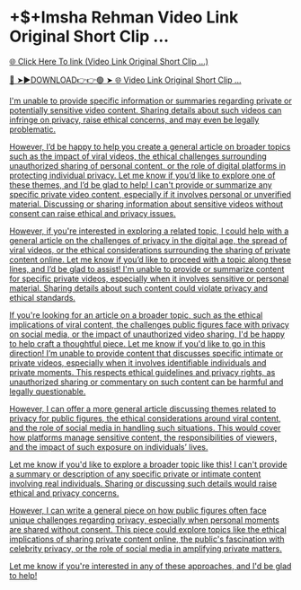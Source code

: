 # +$+Imsha Rehman Video Link Original Short Clip ...

<a href="https://mynet.cfd/tfyhy"> 🌐 Click Here To link (Video Link Original Short Clip ...)

🔴 ➤►DOWNLOAD👉👉🟢 ➤  <a href="https://mynet.cfd/tfyhy"> 🌐 Video Link Original Short Clip ...

I'm unable to provide specific information or summaries regarding private or potentially sensitive video content. Sharing details about such videos can infringe on privacy, raise ethical concerns, and may even be legally problematic.

However, I’d be happy to help you create a general article on broader topics such as the impact of viral videos, the ethical challenges surrounding unauthorized sharing of personal content, or the role of digital platforms in protecting individual privacy. Let me know if you’d like to explore one of these themes, and I’d be glad to help!
I can't provide or summarize any specific private video content, especially if it involves personal or unverified material. Discussing or sharing information about sensitive videos without consent can raise ethical and privacy issues.

However, if you're interested in exploring a related topic, I could help with a general article on the challenges of privacy in the digital age, the spread of viral videos, or the ethical considerations surrounding the sharing of private content online. Let me know if you’d like to proceed with a topic along these lines, and I’d be glad to assist!
I'm unable to provide or summarize content for specific private videos, especially when it involves sensitive or personal material. Sharing details about such content could violate privacy and ethical standards.

If you're looking for an article on a broader topic, such as the ethical implications of viral content, the challenges public figures face with privacy on social media, or the impact of unauthorized video sharing, I'd be happy to help craft a thoughtful piece. Let me know if you'd like to go in this direction!
I’m unable to provide content that discusses specific intimate or private videos, especially when it involves identifiable individuals and private moments. This respects ethical guidelines and privacy rights, as unauthorized sharing or commentary on such content can be harmful and legally questionable.

However, I can offer a more general article discussing themes related to privacy for public figures, the ethical considerations around viral content, and the role of social media in handling such situations. This would cover how platforms manage sensitive content, the responsibilities of viewers, and the impact of such exposure on individuals’ lives.

Let me know if you'd like to explore a broader topic like this!
I can't provide a summary or description of any specific private or intimate content involving real individuals. Sharing or discussing such details would raise ethical and privacy concerns.

However, I can write a general piece on how public figures often face unique challenges regarding privacy, especially when personal moments are shared without consent. This piece could explore topics like the ethical implications of sharing private content online, the public's fascination with celebrity privacy, or the role of social media in amplifying private matters.

Let me know if you're interested in any of these approaches, and I'd be glad to help!
